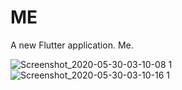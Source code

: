 # ME

A new Flutter application. Me.

![Screenshot_2020-05-30-03-10-08 1](https://user-images.githubusercontent.com/47376002/83308633-d25c2d00-a224-11ea-95d9-1f0c195a4feb.png)![Screenshot_2020-05-30-03-10-16 1](https://user-images.githubusercontent.com/47376002/83308661-e011b280-a224-11ea-9695-ff451025b77e.png)
